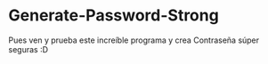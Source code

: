 # Generate-Password-Strong
Pues ven y prueba este increíble programa y crea 
Contraseña súper seguras :D
